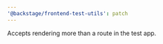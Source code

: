 ```yaml
---
'@backstage/frontend-test-utils': patch
---
```


Accepts rendering more than a route in the test app.
